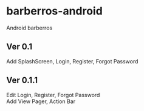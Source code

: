 # barberros-android
Android barberros  
## Ver 0.1
Add SplashScreen, Login, Register, Forgot Password
## Ver 0.1.1
Edit Login, Register, Forgot Password  
Add View Pager, Action Bar
